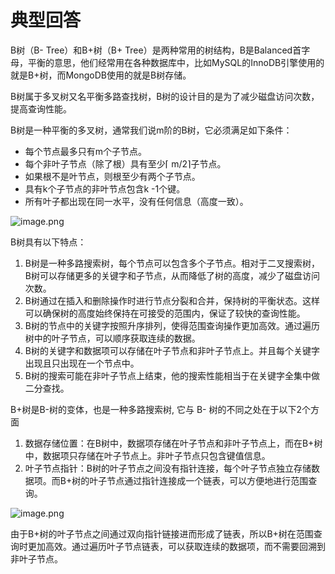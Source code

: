 # 典型回答

B树（B- Tree）和B+树（B+ Tree）是两种常用的树结构，B是Balanced首字母，平衡的意思，他们经常用在各种数据库中，比如MySQL的InnoDB引擎使用的就是B+树，而MongoDB使用的就是B树存储。

B树属于多叉树又名平衡多路查找树，B树的设计目的是为了减少磁盘访问次数，提高查询性能。

B树是一种平衡的多叉树，通常我们说m阶的B树，它必须满足如下条件：

- 每个节点最多只有m个子节点。
- 每个非叶子节点（除了根）具有至少⌈ m/2⌉子节点。
- 如果根不是叶节点，则根至少有两个子节点。
- 具有k个子节点的非叶节点包含k -1个键。
- 所有叶子都出现在同一水平，没有任何信息（高度一致）。

![image.png](https://cdn.nlark.com/yuque/0/2023/png/5378072/1688460675265-1237e32b-f43d-4ba4-aba6-975026b9949b.png#averageHue=%23f4f4f4&clientId=u71f828ec-fabe-4&from=paste&height=498&id=u0185169a&originHeight=996&originWidth=2896&originalType=binary&ratio=2&rotation=0&showTitle=false&size=1799920&status=done&style=none&taskId=u0a2cef75-d5f9-4cae-9068-12e20a84d1a&title=&width=1448)

B树具有以下特点：

1. B树是一种多路搜索树，每个节点可以包含多个子节点。相对于二叉搜索树，B树可以存储更多的关键字和子节点，从而降低了树的高度，减少了磁盘访问次数。
2. B树通过在插入和删除操作时进行节点分裂和合并，保持树的平衡状态。这样可以确保树的高度始终保持在可接受的范围内，保证了较快的查询性能。
3. B树的节点中的关键字按照升序排列，使得范围查询操作更加高效。通过遍历树中的叶子节点，可以顺序获取连续的数据。
4. B树的关键字和数据项可以存储在叶子节点和非叶子节点上。并且每个关键字出现且只出现在一个节点中。
5. B树的搜索可能在非叶子节点上结束，他的搜索性能相当于在关键字全集中做二分查找。

B+树是B-树的变体，也是一种多路搜索树, 它与 B- 树的不同之处在于以下2个方面

1. 数据存储位置：在B树中，数据项存储在叶子节点和非叶子节点上，而在B+树中，数据项只存储在叶子节点上。非叶子节点只包含键值信息。
2. 叶子节点指针：B树的叶子节点之间没有指针连接，每个叶子节点独立存储数据项。而B+树的叶子节点通过指针连接成一个链表，可以方便地进行范围查询。

![image.png](https://cdn.nlark.com/yuque/0/2023/png/5378072/1693117444889-9b121593-a91f-478c-9413-9e40af0298f8.png#averageHue=%23f6f6f6&clientId=u70e95fe2-0e7f-4&from=paste&height=543&id=u949da06b&originHeight=543&originWidth=1367&originalType=binary&ratio=1&rotation=0&showTitle=false&size=449797&status=done&style=none&taskId=ue9ff0f1b-3ba9-4f59-a657-71cb3a88795&title=&width=1367)

由于B+树的叶子节点之间通过双向指针链接进而形成了链表，所以B+树在范围查询时更加高效。通过遍历叶子节点链表，可以获取连续的数据项，而不需要回溯到非叶子节点。





